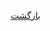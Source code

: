 <div dir="rtl">



  [بازگشت](https://github.com/NikanV/Beego/blob/introbranch/Introduction/Client.md)

</div>
